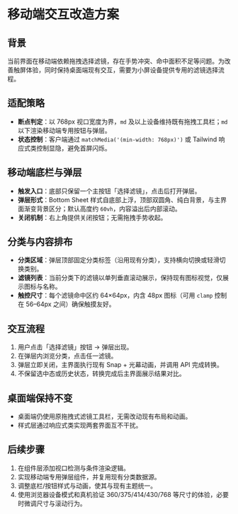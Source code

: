 # 移动端交互改造方案

## 背景
当前界面在移动端依赖拖拽选择滤镜，存在手势冲突、命中面积不足等问题。为改善触屏体验，同时保持桌面端现有交互，需要为小屏设备提供专用的滤镜选择流程。

## 适配策略
- **断点判定**：以 768px 视口宽度为界，`md` 及以上设备维持既有拖拽工具栏；`md` 以下渲染移动端专用按钮与弹层。
- **状态控制**：客户端通过 `matchMedia('(min-width: 768px)')` 或 Tailwind 响应式类控制显隐，避免首屏闪烁。

## 移动端底栏与弹层
- **触发入口**：底部只保留一个主按钮「选择滤镜」，点击后打开弹层。
- **弹层形式**：Bottom Sheet 样式自底部上浮，顶部双圆角、纯白背景，与主界面渐变背景区分；默认高度约 `60vh`，内容溢出后内部滚动。
- **关闭机制**：右上角提供关闭按钮；无需拖拽手势收起。

## 分类与内容排布
- **分类区域**：弹层顶部固定分类标签（沿用现有分类），支持横向切换或轻滑切换类别。
- **滤镜列表**：当前分类下的滤镜以单列垂直滚动展示，保持现有图标视觉，仅展示图标与名称。
- **触控尺寸**：每个滤镜命中区约 64×64px，内含 48px 图标（可用 `clamp` 控制在 56–64px 之间）确保触摸友好。

## 交互流程
1. 用户点击「选择滤镜」按钮 → 弹层出现。
2. 在弹层内浏览分类，点击任一滤镜。
3. 弹层立即关闭，主界面执行现有 Snap + 光幕动画，并调用 API 完成转换。
4. 不保留选中态或历史状态，转换完成后主界面展示结果对比。

## 桌面端保持不变
- 桌面端仍使用原拖拽式滤镜工具栏，无需改动现有布局和动画。
- 样式层通过响应式类实现两套界面互不干扰。

## 后续步骤
1. 在组件层添加视口检测与条件渲染逻辑。
2. 实现移动端专用弹层组件，并复用现有分类数据源。
3. 调整底栏/按钮样式与动画，使其与现有主题统一。
4. 使用浏览器设备模式和真机验证 360/375/414/430/768 等尺寸的体验，必要时微调尺寸与滚动行为。

